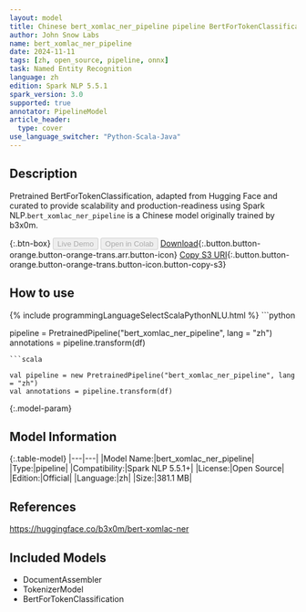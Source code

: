 ```yaml
---
layout: model
title: Chinese bert_xomlac_ner_pipeline pipeline BertForTokenClassification from b3x0m
author: John Snow Labs
name: bert_xomlac_ner_pipeline
date: 2024-11-11
tags: [zh, open_source, pipeline, onnx]
task: Named Entity Recognition
language: zh
edition: Spark NLP 5.5.1
spark_version: 3.0
supported: true
annotator: PipelineModel
article_header:
  type: cover
use_language_switcher: "Python-Scala-Java"
---
```


## Description

Pretrained BertForTokenClassification, adapted from Hugging Face and curated to provide scalability and production-readiness using Spark NLP.`bert_xomlac_ner_pipeline` is a Chinese model originally trained by b3x0m.

{:.btn-box}
<button class="button button-orange" disabled>Live Demo</button>
<button class="button button-orange" disabled>Open in Colab</button>
[Download](https://s3.amazonaws.com/auxdata.johnsnowlabs.com/public/models/bert_xomlac_ner_pipeline_zh_5.5.1_3.0_1731298814714.zip){:.button.button-orange.button-orange-trans.arr.button-icon}
[Copy S3 URI](s3://auxdata.johnsnowlabs.com/public/models/bert_xomlac_ner_pipeline_zh_5.5.1_3.0_1731298814714.zip){:.button.button-orange.button-orange-trans.button-icon.button-copy-s3}

## How to use



<div class="tabs-box" markdown="1">
{% include programmingLanguageSelectScalaPythonNLU.html %}
```python

pipeline = PretrainedPipeline("bert_xomlac_ner_pipeline", lang = "zh")
annotations =  pipeline.transform(df)   

```
```scala

val pipeline = new PretrainedPipeline("bert_xomlac_ner_pipeline", lang = "zh")
val annotations = pipeline.transform(df)

```
</div>

{:.model-param}
## Model Information

{:.table-model}
|---|---|
|Model Name:|bert_xomlac_ner_pipeline|
|Type:|pipeline|
|Compatibility:|Spark NLP 5.5.1+|
|License:|Open Source|
|Edition:|Official|
|Language:|zh|
|Size:|381.1 MB|

## References

https://huggingface.co/b3x0m/bert-xomlac-ner

## Included Models

- DocumentAssembler
- TokenizerModel
- BertForTokenClassification